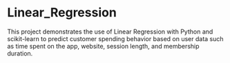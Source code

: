 # Linear_Regression
This project demonstrates the use of Linear Regression with Python and scikit-learn to predict customer spending behavior based on user data such as time spent on the app, website, session length, and membership duration.
